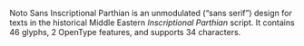 Noto Sans Inscriptional Parthian is an unmodulated (“sans serif”) design for texts in the historical Middle Eastern _Inscriptional Parthian_ script. It contains 46 glyphs, 2 OpenType features, and supports 34 characters.